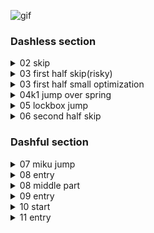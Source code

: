 ![gif](https://github.com/kaizobuzz/gal-lery-collab-strat-doc/blob/main/levels/bloom_wanderer/images/.webp)
### Dashless section 

<details>
<summary>02 skip</summary>

Regrab the wall while holding against it, jump away then hold neutral, then move right for 3 frames and then jump up.\
![gif](https://github.com/kaizobuzz/gal-lery-collab-strat-doc/blob/main/levels/bloom_wanderer/images/r1skip.webp)
</details>

<details>
<summary>03 first half skip(risky) </summary>

After getting up to the middle platform, jump away and hold neutral, then jump neutral then hold right \
![gif](https://github.com/kaizobuzz/gal-lery-collab-strat-doc/blob/main/levels/bloom_wanderer/images/r2skiprisky.webp)
</details>

<details>
<summary>03 first half small optimization</summary>

TODO
</details>

<details>
<summary>04k1 jump over spring</summary>

![gif](https://github.com/kaizobuzz/gal-lery-collab-strat-doc/blob/main/levels/bloom_wanderer/images/key1springbounce.webp)
</details>

<details>
<summary>05 lockbox jump</summary>

A bit after the keyturn is a possible visual cue
![gif](https://github.com/kaizobuzz/gal-lery-collab-strat-doc/blob/main/levels/bloom_wanderer/images/keyskip.webp)
\
Alternatively, you can use an extra jump instead (a bit slower but easier) 
![gif](https://github.com/kaizobuzz/gal-lery-collab-strat-doc/blob/main/levels/bloom_wanderer/images/altkeyskip.webp)
</details>

<details>
<summary>06 second half skip</summary>

![gif](https://github.com/kaizobuzz/gal-lery-collab-strat-doc/blob/main/levels/bloom_wanderer/images/predashskip1.webp)
\
And an alt strat \
![gif](https://github.com/kaizobuzz/gal-lery-collab-strat-doc/blob/main/levels/bloom_wanderer/images/predashskip2.webp)
</details>

### Dashful section

<details>
<summary>07 miku jump</summary>

The height of the cornerkick is a 12f jump, meaning you can release anywhere from 12f-18f after starting your jump and get the cornerjump \
![gif](https://github.com/kaizobuzz/gal-lery-collab-strat-doc/blob/main/levels/bloom_wanderer/images/mikujump.webp)

<img src="https://github.com/kaizobuzz/gal-lery-collab-strat-doc/blob/main/levels/bloom_wanderer/images/12f jump.png">
</details>

<details>
<summary>08 entry</summary>

![gif](https://github.com/kaizobuzz/gal-lery-collab-strat-doc/blob/main/levels/bloom_wanderer/images/r2withdashentry.webp)
</details>

<details>
<summary>08 middle part</summary>

![gif](https://github.com/kaizobuzz/gal-lery-collab-strat-doc/blob/main/levels/bloom_wanderer/images/r2withdashmiddle.webp)
</details>

<details>
<summary>09 entry</summary>

![gif](https://github.com/kaizobuzz/gal-lery-collab-strat-doc/blob/main/levels/bloom_wanderer/images/r3withdashentry.webp)
</details>

<details>
<summary>10 start</summary>

![gif](https://github.com/kaizobuzz/gal-lery-collab-strat-doc/blob/main/levels/bloom_wanderer/images/r4withdashstart.webp)
</details>

<details>
<summary>11 entry</summary>

Demo into the room and then buffer jumps on entry \
![gif](https://github.com/kaizobuzz/gal-lery-collab-strat-doc/blob/main/levels/bloom_wanderer/images/finalwithdashentry.webp)
</details>


